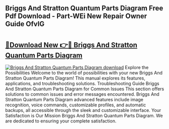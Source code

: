## Briggs And Stratton Quantum Parts Diagram Free Pdf Download - Part-WEi New Repair Owner Guide OfvIG

# <h2><a href="http://dfo0n9.blite.top/?on=Briggs+And+Stratton+Quantum+Parts+Diagram">🔗Download New 👉🔴 Briggs And Stratton Quantum Parts Diagram</a></h2>

[![Briggs And Stratton Quantum Parts Diagram download](https://i.imgur.com/lujVjoI.png)](http://dfo0n9.blite.top/?on=Briggs+And+Stratton+Quantum+Parts+Diagram)
Explore the Possibilities Welcome to the world of possibilities with your new Briggs And Stratton Quantum Parts Diagram! This manual explores its features, applications, and troubleshooting solutions. Troubleshooting Guide Briggs And Stratton Quantum Parts Diagram for Common Issues This section offers solutions to common issues and error messages encountered. Briggs And Stratton Quantum Parts Diagram advanced features include image recognition, voice commands, customizable profiles, and automatic backups, all accessible through the sleek and customizable interface. Your Satisfaction is Our Mission Briggs And Stratton Quantum Parts Diagram. We are dedicated to ensuring your complete satisfaction.
